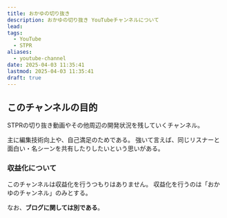```yaml
---
title: おかゆの切り抜き
description: おかゆの切り抜き YouTubeチャンネルについて
lead: 
tags:
  - YouTube
  - STPR
aliases:
  - youtube-channel
date: 2025-04-03 11:35:41
lastmod: 2025-04-03 11:35:41
draft: true
---
```

## このチャンネルの目的
STPRの切り抜き動画やその他周辺の開発状況を残していくチャンネル。

主に編集技術向上や、自己満足のためである。
強いて言えば、同じリスナーと面白い・名シーンを共有したりしたいという思いがある。
### 収益化について
このチャンネルは収益化を行うつもりはありません。
収益化を行うのは「おかゆのチャンネル」のみとする。

なお、**ブログに関しては別である**。

